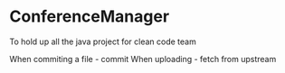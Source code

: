 ConferenceManager
=================

To hold up all the java project for clean code team

When commiting a file - commit
When uploading - fetch from upstream
